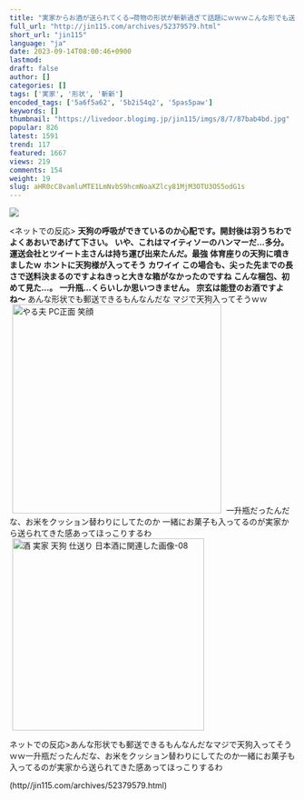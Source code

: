 ```yaml
---
title: "実家からお酒が送られてくる→荷物の形状が斬新過ぎて話題にｗｗｗこんな形でも送れるのかｗｗｗ "
full_url: "http://jin115.com/archives/52379579.html"
short_url: "jin115"
language: "ja"
date: 2023-09-14T08:00:46+0900
lastmod: 
draft: false
author: []
categories: []
tags: ['実家', '形状', '斬新']
encoded_tags: ['5a6f5a62', '5b2i54q2', '5pas5paw']
keywords: []
thumbnail: "https://livedoor.blogimg.jp/jin115/imgs/8/7/87bab4bd.jpg"
popular: 826
latest: 1591
trend: 117
featured: 1667
views: 219
comments: 154
weight: 19
slug: aHR0cC8vamluMTE1LmNvbS9hcmNoaXZlcy81MjM3OTU3OS5odG1s
---
```


![](https://livedoor.blogimg.jp/jin115/imgs/8/7/87bab4bd.jpg)

<div><a name='more'></a> <ネットでの反応> <b>天狗の呼吸ができているのか心配です。開封後は羽うちわでよくあおいであげて下さい。</b> <b>いや、これはマイティソーのハンマーだ…多分。運送会社とツイート主さんは持ち運び出来たんだ。最強</b> <b>体育座りの天狗に噴きましたｗ</b> <b>ホントに天狗様が入ってそう カワイイ</b> <b>この場合も、尖った先までの長さで送料決まるのですよねきっと大きな箱がなかったのですね</b> <b>こんな梱包、初めて見た…。</b> <b>一升瓶…くらいしか思いつきません。</b> <b>宗玄は能登のお酒ですよね〜</b> あんな形状でも郵送できるもんなんだな マジで天狗入ってそうｗｗ <img src='https//livedoor.blogimg.jp/jin115/imgs/2/7/27833c1c.gif' alt='やる夫 PC正面 笑顔' width='368' border='0' hspace='5' class='pict'> 一升瓶だったんだな、お米をクッション替わりにしてたのか 一緒にお菓子も入ってるのが実家から送られてきた感あってほっこりするわ <img src='https//livedoor.blogimg.jp/jin115/imgs/2/4/2476a03c.gif' width='338' border='0' hspace='5' class='pict' alt='酒 実家 天狗 仕送り 日本酒に関連した画像-08'> <p>ネットでの反応>あんな形状でも郵送できるもんなんだなマジで天狗入ってそうｗｗ一升瓶だったんだな、お米をクッション替わりにしてたのか一緒にお菓子も入ってるのが実家から送られてきた感あってほっこりするわ</p></div>

(http//jin115.com/archives/52379579.html)
